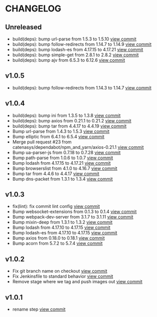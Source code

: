 # CHANGELOG

## Unreleased

* build(deps): bump url-parse from 1.5.3 to 1.5.10 [view commit](https://github.com/catenasys/xo-demo/commit/e58b9caf2cb2bf42d1e6b1ccebccab527265f6d6)
* build(deps): bump follow-redirects from 1.14.7 to 1.14.9 [view commit](https://github.com/catenasys/xo-demo/commit/fd517fb6cd162362fc08eab42690941b0e12c051)
* build(deps): bump lodash-es from 4.17.15 to 4.17.21 [view commit](https://github.com/catenasys/xo-demo/commit/0cc756557d71ae195eef8647bbacc69726e70d88)
* build(deps): bump simple-get from 2.8.1 to 2.8.2 [view commit](https://github.com/catenasys/xo-demo/commit/8417a6d2b1178fb2acd80c805629e2bbb562ba92)
* build(deps): bump ajv from 6.5.3 to 6.12.6 [view commit](https://github.com/catenasys/xo-demo/commit/548d524bddddd23afd85c8ca3b76062fb7d34e85)

## v1.0.5

* build(deps): bump follow-redirects from 1.14.3 to 1.14.7 [view commit](https://github.com/catenasys/xo-demo/commit/e2bc0eed6ee18d0ffa9dd7675118d92edbad577c)

## v1.0.4

* build(deps): bump ini from 1.3.5 to 1.3.8 [view commit](https://github.com/catenasys/xo-demo/commit/13c64403bfbe7627c2fbd247c20effc64a3b0fe2)
* build(deps): bump axios from 0.21.1 to 0.21.2 [view commit](https://github.com/catenasys/xo-demo/commit/0d9a5bf4af7331eceac68ca77dffc9036e04f199)
* build(deps): bump tar from 4.4.17 to 4.4.19 [view commit](https://github.com/catenasys/xo-demo/commit/e5f287c1c97a1d9f1275d2335b5224e9209d5fbc)
* Bump url-parse from 1.4.3 to 1.5.3 [view commit](https://github.com/catenasys/xo-demo/commit/4499312bf7913e72ed94cef6e2fb3be353eabdcc)
* Bump elliptic from 6.4.1 to 6.5.4 [view commit](https://github.com/catenasys/xo-demo/commit/318e9d386a18ca6c6289e1325d03093efaf60639)
* Merge pull request #23 from catenasys/dependabot/npm_and_yarn/axios-0.21.1 [view commit](https://github.com/catenasys/xo-demo/commit/10dff537e33514627e0b481866b650dd04b6db5f)
* Bump ua-parser-js from 0.7.18 to 0.7.28 [view commit](https://github.com/catenasys/xo-demo/commit/ea9b3f357df4c9dee453035bb5cbdc8aaf4ba121)
* Bump path-parse from 1.0.6 to 1.0.7 [view commit](https://github.com/catenasys/xo-demo/commit/46e35fca00b3537b779b68fc4056c343258f09cd)
* Bump lodash from 4.17.15 to 4.17.21 [view commit](https://github.com/catenasys/xo-demo/commit/5a68ccb70cb760918c724f687c6dda0057001038)
* Bump browserslist from 4.1.0 to 4.16.7 [view commit](https://github.com/catenasys/xo-demo/commit/9447e93fd8842e3a29394a7fa74ca60a7f1058df)
* Bump tar from 4.4.6 to 4.4.17 [view commit](https://github.com/catenasys/xo-demo/commit/946b7d089e75ab71387812a7968f1f0a72106933)
* Bump dns-packet from 1.3.1 to 1.3.4 [view commit](https://github.com/catenasys/xo-demo/commit/09b32735eef6d07d7ea6df075210cbcc27e82ef1)

## v1.0.3

* fix(lint): fix commit lint config [view commit](https://github.com/catenasys/xo-demo/commit/a8e099b531e3d8d8b96abd806ee470729c5ee077)
* Bump websocket-extensions from 0.1.3 to 0.1.4 [view commit](https://github.com/catenasys/xo-demo/commit/ac1424307fdf9ca894380abbb42177504dbf1dca)
* Bump webpack-dev-server from 3.1.7 to 3.1.11 [view commit](https://github.com/catenasys/xo-demo/commit/2eecd35281be339722ea9bfc6737ceb6efcd237a)
* Bump mixin-deep from 1.3.1 to 1.3.2 [view commit](https://github.com/catenasys/xo-demo/commit/7505d3659e577f8e58e7eb984440bfbc056c8b95)
* Bump lodash from 4.17.10 to 4.17.15 [view commit](https://github.com/catenasys/xo-demo/commit/909a88c9b0feb408c1ddf76ca3cd721a932c52c4)
* Bump lodash-es from 4.17.10 to 4.17.15 [view commit](https://github.com/catenasys/xo-demo/commit/4f152ca43654058e7483722c854da4796b9e8212)
* Bump axios from 0.18.0 to 0.18.1 [view commit](https://github.com/catenasys/xo-demo/commit/e22b039b26fd5ee5a5b3883293ce8b31335f0ef3)
* Bump acorn from 5.7.2 to 5.7.4 [view commit](https://github.com/catenasys/xo-demo/commit/b70fd29528993cbf1b91d0e680c554c8d966b21a)

## v1.0.2

* Fix git branch name on checkout [view commit](https://github.com/catenasys/xo-demo/commit/28c737a04b4dcb82d1f15759c848d46c69e21319)
* Fix Jenkinsfile to standard behavior [view commit](https://github.com/catenasys/xo-demo/commit/50039e4f74d219da8555d5074f7357029c86c197)
* Remove stage where we tag and push images out [view commit](https://github.com/catenasys/xo-demo/commit/e4278288541f794951718940e8c71f4644d9d831)

## v1.0.1

* rename step [view commit](https://github.com/catenasys/xo-demo/commit/43576aa07c64e27fdb9ac7ef3fa0ecdcfcfdc834)


